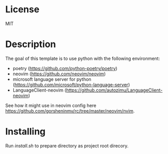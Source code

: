 # License
MIT

# Description
The goal of this template is to use python with the following environment:
* poetry (https://github.com/python-poetry/poetry)
* neovim (https://github.com/neovim/neovim)
* microsoft language server for python (https://github.com/microsoft/python-language-server)
* LanguageClient-neovim (https://github.com/autozimu/LanguageClient-neovim)

See how it might use in neovim config here https://github.com/gorsheninmv/rc/tree/master/neovim/nvim.

# Installing
Run *install.sh* to prepare directory as project root direcory.

